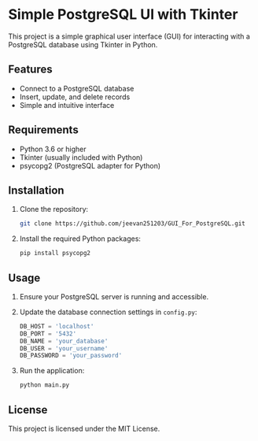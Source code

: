 # Simple PostgreSQL UI with Tkinter

This project is a simple graphical user interface (GUI) for interacting with a PostgreSQL database using Tkinter in Python.

## Features

- Connect to a PostgreSQL database
- Insert, update, and delete records
- Simple and intuitive interface

## Requirements

- Python 3.6 or higher
- Tkinter (usually included with Python)
- psycopg2 (PostgreSQL adapter for Python)

## Installation

1. Clone the repository:
    ```sh
    git clone https://github.com/jeevan251203/GUI_For_PostgreSQL.git
    ```

2. Install the required Python packages:
    ```sh
    pip install psycopg2
    ```

## Usage

1. Ensure your PostgreSQL server is running and accessible.
2. Update the database connection settings in `config.py`:
    ```python
    DB_HOST = 'localhost'
    DB_PORT = '5432'
    DB_NAME = 'your_database'
    DB_USER = 'your_username'
    DB_PASSWORD = 'your_password'
    ```

3. Run the application:
    ```sh
    python main.py
    ```

## License

This project is licensed under the MIT License.
